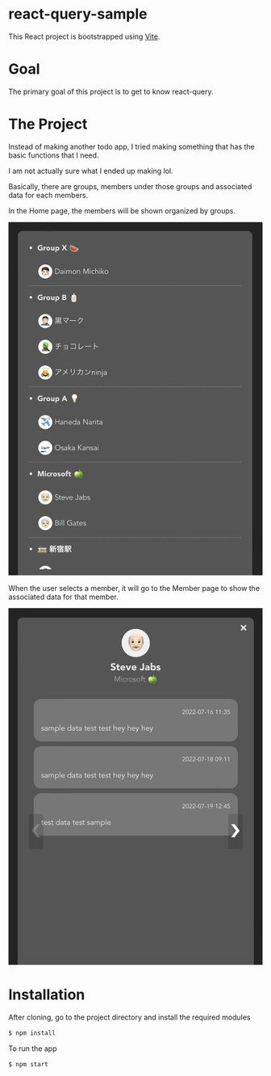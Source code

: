 react-query-sample
===========

This React project is bootstrapped using [Vite](https://vitejs.dev/guide/).


# Goal

The primary goal of this project is to get to know react-query.


# The Project


Instead of making another todo app, I tried making something that has the basic functions that I need.

I am not actually sure what I ended up making lol.



Basically, there are groups, members under those groups and associated data for each members.

In the Home page, the members will be shown organized by groups.


![Home page](public/image1.png)


When the user selects a member, it will go to the Member page to show the associated data for that member.


![Member page](public/image2.png)



# Installation

After cloning, go to the project directory and install the required modules

```sh
$ npm install
```

To run the app

```sh
$ npm start
```


